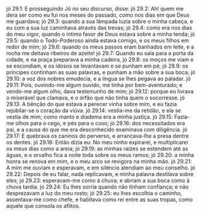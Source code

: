 jó 29.1: E prosseguindo Jó no seu discurso, disse:
jó 29.2: Ah! quem me dera ser como eu fui nos meses do passado, como nos dias em que Deus me guardava;
jó 29.3: quando a sua lâmpada luzia sobre o minha cabeça, e eu com a sua luz caminhava através das trevas;
jó 29.4: como era nos dias do meu vigor, quando o íntimo favor de Deus estava sobre a minha tenda;
jó 29.5: quando o Todo-Poderoso ainda estava comigo, e os meus filhos em redor de mim;
jó 29.6: quando os meus passos eram banhados em leite, e a rocha me deitava ribeiros de azeite!
jó 29.7: Quando eu saía para a porta da cidade, e na praça preparava a minha cadeira,
jó 29.8: os moços me viam e se escondiam, e os idosos se levantavam e se punham em pé;
jó 29.9: os príncipes continham as suas palavras, e punham a mão sobre a sua boca;
jó 29.10: a voz dos nobres emudecia, e a língua se lhes pegava ao paladar.
jó 29.11: Pois, ouvindo-me algum ouvido, me tinha por bem-aventurado; e vendo-me algum olho, dava testemunho de mim;
jó 29.12: porque eu livrava o miserável que clamava, e o órfão que não tinha quem o socorresse.
jó 29.13: A bênção do que estava a perecer vinha sobre mim, e eu fazia rejubilar-se o coração da viúva.
jó 29.14: vestia-me da retidão, e ela se vestia de mim; como manto e diadema era a minha justiça.
jó 29.15: Fazia-me olhos para o cego, e pés para o coxo;
jó 29.16: dos necessitados era pai, e a causa do que me era desconhecido examinava com diligência.
jó 29.17: E quebrava os caninos do perverso, e arrancava-lhe a presa dentre os dentes.
jó 29.18: Então dizia eu: No meu ninho expirarei, e multiplicarei os meus dias como a areia;
jó 29.19: as minhas raízes se estendem até as águas, e o orvalho fica a noite toda sobre os meus ramos;
jó 29.20: a minha honra se renova em mim, e o meu arco se revigora na minha mão.
jó 29.21: A mim me ouviam e esperavam, e em silêncio atendiam ao meu conselho.
jó 29.22: Depois de eu falar, nada replicavam, e minha palavra destilava sobre eles;
jó 29.23: esperavam-me como à chuva; e abriam a sua boca como à chuva tardia.
jó 29.24: Eu lhes sorria quando não tinham confiança; e não desprezavam a luz do meu rosto;
jó 29.25: eu lhes escolhia o caminho, assentava-me como chefe, e habitava como rei entre as suas tropas, como aquele que consola os aflitos.

